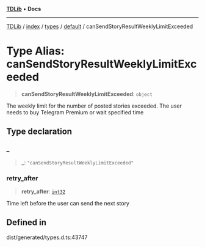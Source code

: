 [**TDLib**](../../../../../../README.md) • **Docs**

***

[TDLib](../../../../../../modules.md) / [index](../../../../../README.md) / [types](../../../README.md) / [default](../README.md) / canSendStoryResultWeeklyLimitExceeded

# Type Alias: canSendStoryResultWeeklyLimitExceeded

> **canSendStoryResultWeeklyLimitExceeded**: `object`

The weekly limit for the number of posted stories exceeded. The user needs to buy Telegram Premium or wait specified time

## Type declaration

### \_

> **\_**: `"canSendStoryResultWeeklyLimitExceeded"`

### retry\_after

> **retry\_after**: [`int32`](int32-1.md)

Time left before the user can send the next story

## Defined in

dist/generated/types.d.ts:43747
